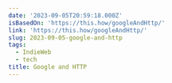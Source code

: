 ```yaml
---
date: '2023-09-05T20:59:18.000Z'
isBasedOn: 'https://this.how/googleAndHttp/'
link: 'https://this.how/googleAndHttp/'
slug: 2023-09-05-google-and-http
tags:
  - IndieWeb
  - tech
title: Google and HTTP
---
```


